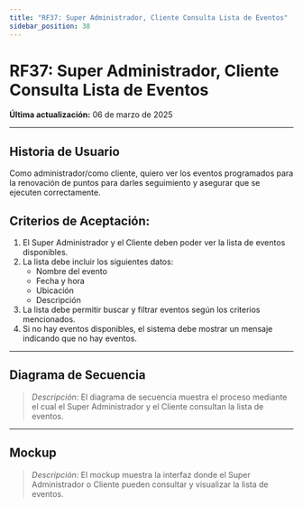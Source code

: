 ```yaml
---
title: "RF37: Super Administrador, Cliente Consulta Lista de Eventos"  
sidebar_position: 38
---
```


# RF37: Super Administrador, Cliente Consulta Lista de Eventos  

**Última actualización:** 06 de marzo de 2025  

---

## Historia de Usuario  

Como administrador/como cliente, quiero ver los eventos programados para la renovación de puntos para darles seguimiento y asegurar que se ejecuten correctamente. 


## **Criterios de Aceptación:**  

1. El Super Administrador y el Cliente deben poder ver la lista de eventos disponibles.  
2. La lista debe incluir los siguientes datos:  
   - Nombre del evento  
   - Fecha y hora  
   - Ubicación  
   - Descripción  
3. La lista debe permitir buscar y filtrar eventos según los criterios mencionados.  
4. Si no hay eventos disponibles, el sistema debe mostrar un mensaje indicando que no hay eventos.  

---

## **Diagrama de Secuencia**  

> *Descripción*: El diagrama de secuencia muestra el proceso mediante el cual el Super Administrador y el Cliente consultan la lista de eventos.  

---

## **Mockup**  

> *Descripción*: El mockup muestra la interfaz donde el Super Administrador o Cliente pueden consultar y visualizar la lista de eventos.  

